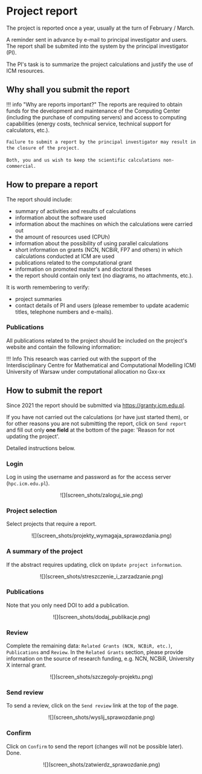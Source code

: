 # Project report

The project is reported once a year, usually at the turn of February / March.

A reminder sent in advance by e-mail to principal investigator and users.
The report shall be submited into the system by the principal investigator (PI).

The PI's task is to summarize the project calculations and justify the use of ICM resources.

## Why shall you submit the report

!!! info "Why are reports important?"
    The reports are required to obtain funds for the development and maintenance of the Computing Center (including the purchase of computing servers) and access to computing capabilities (energy costs, technical service, technical support for calculators, etc.).

    Failure to submit a report by the principal investigator may result in the closure of the project.

    Both, you and us wish to keep the scientific calculations non-commercial.

## How to prepare a report

The report should include:

- summary of activities and results of calculations
- information about the software used
- information about the machines on which the calculations were carried out
- the amount of resources used (CPUh)
- information about the possibility of using parallel calculations
- short information on grants (NCN, NCBiR, FP7 and others) in which calculations conducted at ICM are used
- publications related to the computational grant
- information on promoted master's and doctoral theses
- the report should contain only text (no diagrams, no attachments, etc.).

It is worth remembering to verify:

- project summaries
- contact details of PI and users (please remember to update academic titles, telephone numbers and e-mails).

### Publications

All publications related to the project should be
included on the project's website and contain the following information:

!!! Info
    This research was carried out with the support of the
    Interdisciplinary Centre for Mathematical and Computational Modelling
    ICM) University of Warsaw under computational allocation no Gxx-xx

## How to submit the report

Since 2021 the report should be submitted via <https://granty.icm.edu.pl>.

If you have not carried out the calculations (or have just started them), or for other reasons you are not submitting the report, click on `Send report` and fill out only **one field** at the bottom of the page: 'Reason for not updating the project'.

Detailed instructions below.

### Login

Log in using the username and password as for the access server (`hpc.icm.edu.pl`).

<center> ![](screen_shots/zaloguj_sie.png) </center>

### Project selection

Select projects that require a report.

<center> ![](screen_shots/projekty_wymagaja_sprawozdania.png) </center>

### A summary of the project

If the abstract requires updating, click on `Update project information`.

<center> ![](screen_shots/streszczenie_i_zarzadzanie.png) </center>

### Publications

Note that you only need DOI to add a publication.

<center> ![](screen_shots/dodaj_publikacje.png) </center>

### Review

Complete the remaining data: `Related Grants (NCN, NCBiR, etc.)`, `Publications` and `Review`.
In the `Related Grants` section, please provide information on the source of research funding, e.g. NCN, NCBiR, University X internal grant.

<center> ![](screen_shots/szczegoly-projektu.png) </center>

### Send review

To send a review, click on the `Send review` link at the top of the page.

<center> ![](screen_shots/wyslij_sprawozdanie.png) </center>

### Confirm

Click on `Confirm` to send the report (changes will not be possible later). Done.

<center> ![](screen_shots/zatwierdz_sprawozdanie.png) </center>
